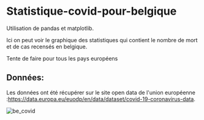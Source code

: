 # Statistique-covid-pour-belgique

Utilisation de pandas et matplotlib.

Ici on peut voir le graphique des statistiques qui contient le nombre de mort et de cas recensés en belgique.

Tente de faire pour tous les pays européens

## Données:
Les données ont été récupérer sur le site open data de l'union européenne :https://data.europa.eu/euodp/en/data/dataset/covid-19-coronavirus-data.


![be_covid](https://user-images.githubusercontent.com/8082684/81518506-8eb98600-933e-11ea-8161-a0953db3849d.png)
